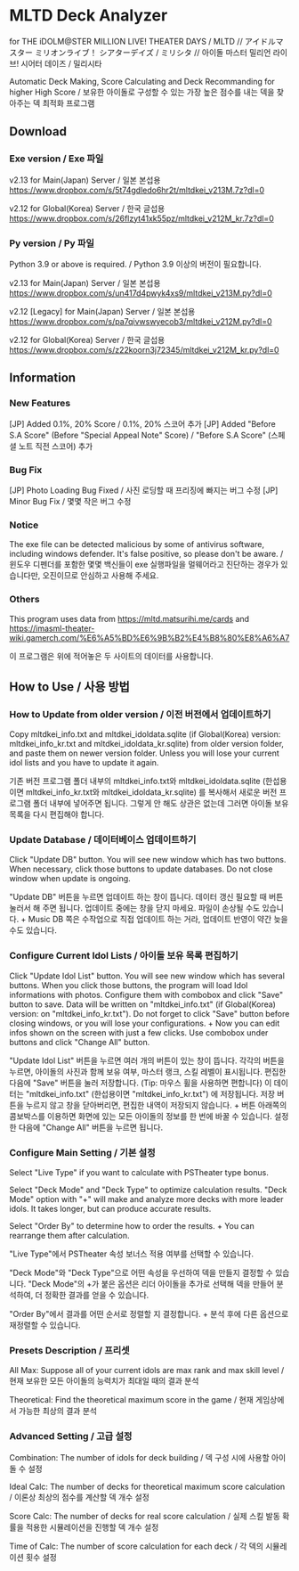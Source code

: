 # MLTD Deck Analyzer

for THE iDOLM@STER MILLION LIVE! THEATER DAYS / MLTD // アイドルマスター ミリオンライブ！ シアターデイズ / ミリシタ // 아이돌 마스터 밀리언 라이브! 시어터 데이즈 / 밀리시타

Automatic Deck Making, Score Calculating and Deck Recommanding for higher High Score / 보유한 아이돌로 구성할 수 있는 가장 높은 점수를 내는 덱을 찾아주는 덱 최적화 프로그램

## Download

### Exe version / Exe 파일

v2.13 for Main(Japan) Server / 일본 본섭용
https://www.dropbox.com/s/5t74gdledo6hr2t/mltdkei_v213M.7z?dl=0

v2.12 for Global(Korea) Server / 한국 글섭용
https://www.dropbox.com/s/26flzyt41xk55pz/mltdkei_v212M_kr.7z?dl=0

### Py version / Py 파일

Python 3.9 or above is required. / Python 3.9 이상의 버전이 필요합니다.

v2.13 for Main(Japan) Server / 일본 본섭용
https://www.dropbox.com/s/un417d4pwyk4xs9/mltdkei_v213M.py?dl=0

v2.12 [Legacy] for Main(Japan) Server / 일본 본섭용
https://www.dropbox.com/s/pa7qivwswyecob3/mltdkei_v212M.py?dl=0

v2.12 for Global(Korea) Server / 한국 글섭용
https://www.dropbox.com/s/z22koorn3j72345/mltdkei_v212M_kr.py?dl=0

## Information

### New Features

[JP] Added 0.1%, 20% Score / 0.1%, 20% 스코어 추가
[JP] Added "Before S.A Score" (Before "Special Appeal Note" Score) / "Before S.A Score" (스페셜 노트 직전 스코어) 추가

### Bug Fix

[JP] Photo Loading Bug Fixed / 사진 로딩할 때 프리징에 빠지는 버그 수정
[JP] Minor Bug Fix / 몇몇 작은 버그 수정

### Notice

The exe file can be detected malicious by some of antivirus software, including windows defender. It's false positive, so please don't be aware. / 윈도우 디펜더를 포함한 몇몇 백신들이 exe 실행파일을 멀웨어라고 진단하는 경우가 있습니다만, 오진이므로 안심하고 사용해 주세요.

### Others

This program uses data from https://mltd.matsurihi.me/cards and https://imasml-theater-wiki.gamerch.com/%E6%A5%BD%E6%9B%B2%E4%B8%80%E8%A6%A7

이 프로그램은 위에 적어놓은 두 사이트의 데이터를 사용합니다.

## How to Use / 사용 방법

### How to Update from older version / 이전 버전에서 업데이트하기

Copy mltdkei_info.txt and mltdkei_idoldata.sqlite (if Global(Korea) version: mltdkei_info_kr.txt and mltdkei_idoldata_kr.sqlite) from older version folder, and paste them on newer version folder. Unless you will lose your current idol lists and you have to update it again.

기존 버전 프로그램 폴더 내부의 mltdkei_info.txt와 mltdkei_idoldata.sqlite (한섭용이면 mltdkei_info_kr.txt와 mltdkei_idoldata_kr.sqlite) 를 복사해서 새로운 버전 프로그램 폴더 내부에 넣어주면 됩니다. 그렇게 안 해도 상관은 없는데 그러면 아이돌 보유 목록을 다시 편집해야 합니다.

### Update Database / 데이터베이스 업데이트하기

Click "Update DB" button. You will see new window which has two buttons. When necessary, click those buttons to update databases. Do not close window when update is ongoing.

"Update DB" 버튼을 누르면 업데이트 하는 창이 뜹니다. 데이터 갱신 필요할 때 버튼 눌러서 해 주면 됩니다. 업데이트 중에는 창을 닫지 마세요. 파일이 손상될 수도 있습니다. + Music DB 쪽은 수작업으로 직접 업데이트 하는 거라, 업데이트 반영이 약간 늦을 수도 있습니다.

### Configure Current Idol Lists / 아이돌 보유 목록 편집하기

Click "Update Idol List" button. You will see new window which has several buttons. When you click those buttons, the program will load Idol informations with photos. Configure them with combobox and click "Save" button to save. Data will be written on "mltdkei_info.txt" (if Global(Korea) version: on "mltdkei_info_kr.txt"). Do not forget to click "Save" button before closing windows, or you will lose your configurations. + Now you can edit infos shown on the screen with just a few clicks. Use combobox under buttons and click "Change All" button.

"Update Idol List" 버튼을 누르면 여러 개의 버튼이 있는 창이 뜹니다. 각각의 버튼을 누르면, 아이돌의 사진과 함께 보유 여부, 마스터 랭크, 스킬 레벨이 표시됩니다. 편집한 다음에 "Save" 버튼을 눌러 저장합니다. (Tip: 마우스 휠을 사용하면 편합니다) 이 데이터는 "mltdkei_info.txt" (한섭용이면 "mltdkei_info_kr.txt") 에 저장됩니다. 저장 버튼을 누르지 않고 창을 닫아버리면, 편집한 내역이 저장되지 않습니다. + 버튼 아래쪽의 콤보박스를 이용하면 화면에 있는 모든 아이돌의 정보를 한 번에 바꿀 수 있습니다. 설정한 다음에 "Change All" 버튼을 누르면 됩니다.

### Configure Main Setting / 기본 설정

Select "Live Type" if you want to calculate with PSTheater type bonus.

Select "Deck Mode" and "Deck Type" to optimize calculation results. "Deck Mode" option with "+" will make and analyze more decks with more leader idols. It takes longer, but can produce accurate results.

Select "Order By" to determine how to order the results. + You can rearrange them after calculation.

"Live Type"에서 PSTheater 속성 보너스 적용 여부를 선택할 수 있습니다.

"Deck Mode"와 "Deck Type"으로 어떤 속성을 우선하여 덱을 만들지 결정할 수 있습니다. "Deck Mode"의 +가 붙은 옵션은 리더 아이돌을 추가로 선택해 덱을 만들어 분석하여, 더 정확한 결과를 얻을 수 있습니다.

"Order By"에서 결과를 어떤 순서로 정렬할 지 결정합니다. + 분석 후에 다른 옵션으로 재정렬할 수 있습니다.

### Presets Description / 프리셋

All Max: Suppose all of your current idols are max rank and max skill level / 현재 보유한 모든 아이돌의 능력치가 최대일 때의 결과 분석

Theoretical: Find the theoretical maximum score in the game / 현재 게임상에서 가능한 최상의 결과 분석

### Advanced Setting / 고급 설정

Combination: The number of idols for deck building / 덱 구성 시에 사용할 아이돌 수 설정

Ideal Calc: The number of decks for theoretical maximum score calculation / 이론상 최상의 점수를 계산할 덱 개수 설정

Score Calc: The number of decks for real score calculation / 실제 스킬 발동 확률을 적용한 시뮬레이션을 진행할 덱 개수 설정

Time of Calc: The number of score calculation for each deck / 각 덱의 시뮬레이션 횟수 설정
